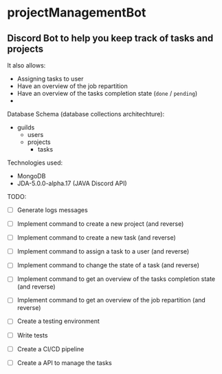 # projectManagementBot

## Discord Bot to help you keep track of tasks and projects

It also allows:
- Assigning tasks to user
- Have an overview of the job repartition
- Have an overview of the tasks completion state (`done` / `pending`)
-

Database Schema (database collections architechture):
- guilds
    - users
    - projects
        - tasks

Technologies used:
- MongoDB
- JDA-5.0.0-alpha.17 (JAVA Discord API)

TODO:
- [ ] Generate logs messages
- [ ] Implement command to create a new project (and reverse)
- [ ] Implement command to create a new task (and reverse)
- [ ] Implement command to assign a task to a user (and reverse)
- [ ] Implement command to change the state of a task (and reverse)
- [ ] Implement command to get an overview of the tasks completion state (and reverse)
- [ ] Implement command to get an overview of the job repartition (and reverse)
- [ ] Create a testing environment
- [ ] Write tests
- [ ] Create a CI/CD pipeline
- [ ] Create a API to manage the tasks

